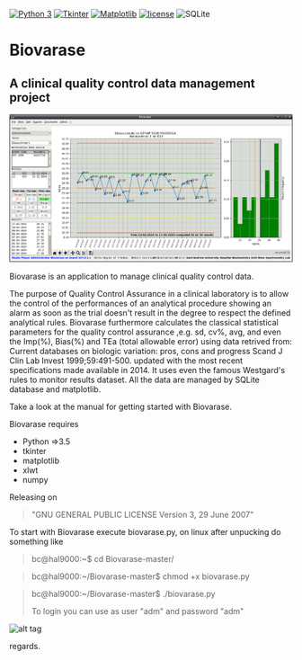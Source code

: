 [![Python 3](https://img.shields.io/badge/python-3%20-blue.svg)](https://www.python.org/downloads/)
[![Tkinter](https://img.shields.io/badge/Tkinter%20-green.svg)](https://docs.python.org/3/library/tk.html)
[![Matplotlib](https://img.shields.io/badge/Matplotlib%20-red.svg)](https://matplotlib.org/)
[![license](https://img.shields.io/badge/license-GPL%203-orange.svg)](./LICENSE)
![SQLite](https://img.shields.io/badge/sqlite-%2307405e.svg?style=for-the-badge&logo=sqlite&logoColor=white)

# Biovarase

## A clinical quality control data management project

![screenshot](images/biovarase.png)

Biovarase is an application to manage clinical quality control data.

The purpose of Quality Control Assurance in a clinical laboratory is to allow the control of the performances of an analytical procedure showing an alarm as soon as the trial doesn't result in the degree to respect the defined analytical rules. Biovarase furthermore calculates the classical statistical parameters for the quality control assurance ,e.g. sd, cv%, avg, and even the Imp(%), Bias(%) and TEa (total allowable error) using data retrived from: Current databases on biologic variation: pros, cons and progress Scand J Clin Lab Invest 1999;59:491-500. updated with the most recent specifications made available in 2014.
It uses even the famous Westgard's rules to monitor results dataset.
All the data are managed by SQLite database and matplotlib.

Take a look at the manual for getting started with Biovarase.

Biovarase requires 

- Python =>3.5
- tkinter
- matplotlib 
- xlwt
- numpy

Releasing on 
> "GNU GENERAL PUBLIC LICENSE Version 3, 29 June 2007"

To start with Biovarase execute biovarase.py, on linux after unpucking do something like

> bc@hal9000:~$ cd Biovarase-master/

> bc@hal9000:~/Biovarase-master$ chmod +x biovarase.py

> bc@hal9000:~/Biovarase-master$ ./biovarase.py
>
> To login you can use as user "adm" and password "adm"

![alt tag](https://user-images.githubusercontent.com/5463566/277103748-2a82de97-34ac-459d-afb6-6f4fa4d4afc3.png)

regards.


